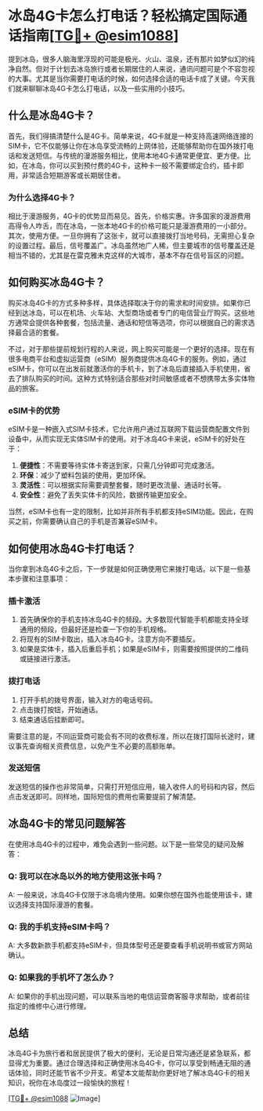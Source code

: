 # 冰岛4G卡怎么打电话？轻松搞定国际通话指南[[TG💪+ @esim1088](https://t.me/s/esim1088)]

提到冰岛，很多人脑海里浮现的可能是极光、火山、温泉，还有那片如梦似幻的纯净自然。但对于计划去冰岛旅行或者长期居住的人来说，通讯问题可是个不容忽视的大事。尤其是当你需要打电话的时候，如何选择合适的电话卡成了关键。今天我们就来聊聊冰岛4G卡怎么打电话，以及一些实用的小技巧。

## 什么是冰岛4G卡？

首先，我们得搞清楚什么是4G卡。简单来说，4G卡就是一种支持高速网络连接的SIM卡，它不仅能够让你在冰岛享受流畅的上网体验，还能够帮助你在国外拨打电话和发送短信。与传统的漫游服务相比，使用本地4G卡通常更便宜、更方便。比如，在冰岛，你可以买到预付费的4G卡，这种卡一般不需要绑定合约，插卡即用，非常适合短期游客或长期居住者。

### 为什么选择4G卡？

相比于漫游服务，4G卡的优势显而易见。首先，价格实惠。许多国家的漫游费用高得令人咋舌，而在冰岛，一张本地4G卡的价格可能只是漫游费用的一小部分。其次，使用方便。一旦你拥有了这张卡，就可以直接拨打当地号码，无需担心复杂的设置过程。最后，信号覆盖广。冰岛虽然地广人稀，但主要城市的信号覆盖还是相当不错的，尤其是在雷克雅未克这样的大城市，基本不存在信号盲区的问题。

## 如何购买冰岛4G卡？

购买冰岛4G卡的方式多种多样，具体选择取决于你的需求和时间安排。如果你已经到达冰岛，可以在机场、火车站、大型商场或者专门的电信营业厅购买。这些地方通常会提供各种套餐，包括流量、通话和短信等选项，你可以根据自己的需求选择最合适的套餐。

不过，对于那些提前规划行程的人来说，网上购买可能是一个更好的选择。现在有很多电商平台和虚拟运营商（eSIM）服务商提供冰岛4G卡的服务。例如，通过eSIM卡，你可以在出发前就激活你的手机卡，到了冰岛后直接插入手机使用，省去了排队购买的时间。这种方式特别适合那些对时间敏感或者不想携带太多实体物品的旅客。

### eSIM卡的优势

eSIM卡是一种嵌入式SIM卡技术，它允许用户通过互联网下载运营商配置文件到设备中，从而实现无实体SIM卡的使用。对于冰岛4G卡来说，eSIM卡的好处在于：

1. **便捷性**：不需要等待实体卡寄送到家，只需几分钟即可完成激活。
2. **环保**：减少了塑料包装的使用，更加环保。
3. **灵活性**：可以根据实际需要调整套餐，随时更改流量、通话时长等。
4. **安全性**：避免了丢失实体卡的风险，数据传输更加安全。

当然，eSIM卡也有一定的限制，比如并非所有手机都支持eSIM功能。因此，在购买之前，你需要确认自己的手机是否兼容eSIM卡。

## 如何使用冰岛4G卡打电话？

当你拿到冰岛4G卡之后，下一步就是如何正确使用它来拨打电话。以下是一些基本步骤和注意事项：

### 插卡激活

1. 首先确保你的手机支持冰岛4G卡的频段。大多数现代智能手机都能支持全球通用的频段，但最好还是检查一下你的手机规格。
2. 将现有的SIM卡取出，插入冰岛4G卡。注意方向不要插反。
3. 如果是实体卡，插入后重启手机；如果是eSIM卡，则需要按照提供的二维码或链接进行激活。

### 拨打电话

1. 打开手机的拨号界面，输入对方的电话号码。
2. 点击拨打按钮，开始通话。
3. 结束通话后挂断即可。

需要注意的是，不同运营商可能会有不同的收费标准，所以在拨打国际长途时，建议事先查询相关资费信息，以免产生不必要的高额账单。

### 发送短信

发送短信的操作也非常简单，只需打开短信应用，输入收件人的号码和内容，然后点击发送即可。同样地，国际短信的费用也需要提前了解清楚。

## 冰岛4G卡的常见问题解答

在使用冰岛4G卡的过程中，难免会遇到一些问题。以下是一些常见的疑问及解答：

### Q: 我可以在冰岛以外的地方使用这张卡吗？
A: 一般来说，冰岛4G卡仅限于冰岛境内使用。如果你想在国外也能使用该卡，建议选择支持国际漫游的套餐。

### Q: 我的手机支持eSIM卡吗？
A: 大多数新款手机都支持eSIM卡，但具体型号还是要查看手机说明书或官方网站确认。

### Q: 如果我的手机坏了怎么办？
A: 如果你的手机出现问题，可以联系当地的电信运营商客服寻求帮助，或者前往指定的维修中心进行修理。

## 总结

冰岛4G卡为旅行者和居民提供了极大的便利，无论是日常沟通还是紧急联系，都显得尤为重要。通过合理选择和正确使用冰岛4G卡，你可以享受到畅通无阻的通话体验，同时还能节省不少开支。希望本文能帮助你更好地了解冰岛4G卡的相关知识，祝你在冰岛度过一段愉快的旅程！

[[TG💪+ @esim1088](https://t.me/s/esim1088) ![Image](https://i.postimg.cc/4NQfJmqS/Snipaste-2025-05-13-00-14-12.png)]